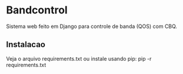 Bandcontrol
===========

Sistema web feito em Django para controle de banda (QOS) com CBQ.


Instalacao
----------

Veja o arquivo requirements.txt ou instale usando pip:
pip -r requirements.txt


